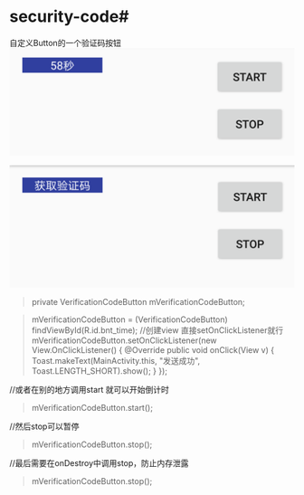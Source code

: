# security-code#
自定义Button的一个验证码按钮
![](131511950720_.pic_hd.jpg)

![](141511950720_.pic_hd.jpg)


  >private VerificationCodeButton mVerificationCodeButton;

  >mVerificationCodeButton = (VerificationCodeButton) findViewById(R.id.bnt_time);
  //创建view 直接setOnClickListener就行
  >mVerificationCodeButton.setOnClickListener(new View.OnClickListener() {
  >            @Override
  >            public void onClick(View v) {
  >                Toast.makeText(MainActivity.this, "发送成功", Toast.LENGTH_SHORT).show();
  >            }
  >        });

  //或者在别的地方调用start 就可以开始倒计时
  > mVerificationCodeButton.start();

  //然后stop可以暂停
  > mVerificationCodeButton.stop();

   //最后需要在onDestroy中调用stop，防止内存泄露
  > mVerificationCodeButton.stop();